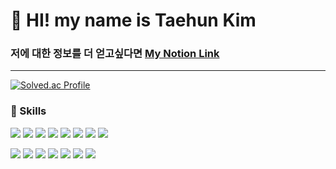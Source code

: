 # 👋 HI! my name is Taehun Kim
### 저에 대한 정보를 더 얻고싶다면 [My Notion Link](https://www.notion.so/huni-hun/94c61d57f9c542c78b0e7fbd5ada8d1a)
---


[![Solved.ac Profile](http://mazassumnida.wtf/api/v2/generate_badge?boj=t21212)](https://solved.ac/t21212/)
### 💪 Skills
<img src="https://img.shields.io/badge/java-007396?style=flat-square&logo=java"/> <img src="https://img.shields.io/badge/springboot-6DB33F?style=flat-square&logo=springboot&logoColor=white">
<img src="https://img.shields.io/badge/spring-6DB33F?style=flat-square&logo=spring&logoColor=white">
<img src="https://img.shields.io/badge/mysql-4479A1?style=flat-square&logo=mysql&logoColor=white">
<img src="https://img.shields.io/badge/Docker-2496ED?style=flat-square&logo=Docker&logoColor=white">
<img src="https://img.shields.io/badge/Jenkins-D24939?style=flat-square&logo=Jenkins&logoColor=white">
<img src="https://img.shields.io/badge/NGINX-009639?style=flat-square&logo=NGINX">
<img src="https://img.shields.io/badge/Amazon%20EC2-FF9900?style=flat-square&logo=Amazon%20EC2%logoColor=white">


<img src="https://img.shields.io/badge/html5-E34F26?style=flat-square&logo=html5&logoColor=white"> <img src="https://img.shields.io/badge/css-1572B6?style=flat-square&logo=css3&logoColor=white"> <img src="https://img.shields.io/badge/javascript-F7DF1E?style=flat-square&logo=javascript&logoColor=black">
<img src="https://img.shields.io/badge/vue.js-4FC08D?style=flat-square&logo=vue.js&logoColor=white">
<img src="https://img.shields.io/badge/node.js-339933?style=flat-square&logo=Node.js&logoColor=white">
<img src="https://img.shields.io/badge/jquery-%230769AD.svg?style=flat-square&logo=jquery&logoColor=white">
<img src="https://img.shields.io/badge/python-3776AB?style=flat-square&logo=python&logoColor=white">
